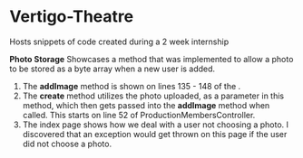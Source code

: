 # Vertigo-Theatre
Hosts snippets of code created during a 2 week internship


**Photo Storage**
Showcases a method that was implemented to allow a photo to be stored as a byte array when a new user is added.
1. The **addImage** method is shown on lines 135 - 148 of the .
2. The **create** method utilizes the photo uploaded, as a parameter in this method, which then gets passed into the **addImage** method when called. This starts on line 52 of ProductionMembersController.
3. The index page shows how we deal with a user not choosing a photo. I discovered that an exception would get thrown on this page if the user did not choose a photo.
